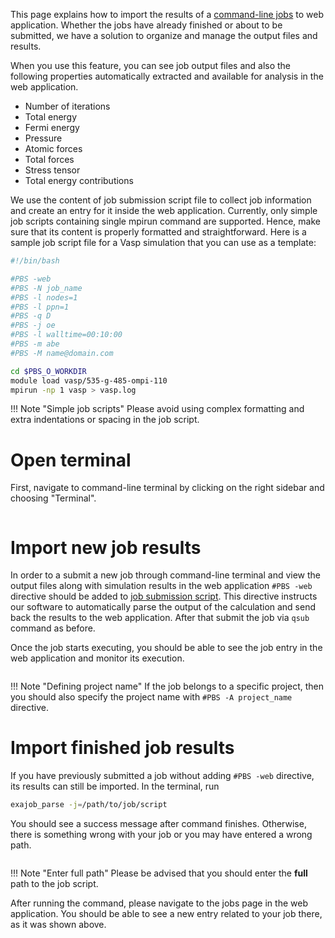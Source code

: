 <!-- deprecated -->

This page explains how to import the results of a [command-line jobs](../getting-started/cli-job.md) to web application. Whether the jobs have already finished or about to be submitted, we have a solution to organize and manage the output files and results.

When you use this feature, you can see job output files and also the following properties automatically extracted and available for analysis in the web application.
* Number of iterations
* Total energy
* Fermi energy
* Pressure
* Atomic forces
* Total forces
* Stress tensor
* Total energy contributions

We use the content of job submission script file to collect job information and create an entry for it inside the web application. Currently, only simple job scripts containing single mpirun command are supported. Hence, make sure that its content is properly formatted and straightforward.  Here is a sample job script file for a Vasp simulation that you can use as a template:
```bash
#!/bin/bash

#PBS -web
#PBS -N job_name
#PBS -l nodes=1
#PBS -l ppn=1
#PBS -q D
#PBS -j oe
#PBS -l walltime=00:10:00
#PBS -m abe
#PBS -M name@domain.com

cd $PBS_O_WORKDIR
module load vasp/535-g-485-ompi-110
mpirun -np 1 vasp > vasp.log

```

!!! Note "Simple job scripts"
    Please avoid using complex formatting and extra indentations or spacing in the job script.

# Open terminal

First, navigate to command-line terminal by clicking on the right sidebar and choosing "Terminal".

<img data-gifffer="/images/LoadTerminal.gif"/>

# Import new job results

In order to a submit a new job through command-line terminal and view the output files along with simulation results in the web application `#PBS -web` directive should be added to [job submission script](../getting-started/cli-job.md). This directive instructs our software to automatically parse the output of the calculation and send back the results to the web application. After that submit the job via `qsub` command as before.

Once the job starts executing, you should be able to see the job entry in the web application and monitor its execution.

<img data-gifffer="/images/CLIJobView.gif"/>

!!! Note "Defining project name"
    If the job belongs to a specific project, then you should also specify the project name with `#PBS -A project_name` directive.

# Import finished job results

If you have previously submitted a job without adding `#PBS -web` directive, its results can still be imported. In the terminal, run

```bash
exajob_parse -j=/path/to/job/script
```

You should see a success message after command finishes. Otherwise, there is something wrong with your job or you may have entered a wrong path.

<img data-gifffer="/images/ExaJobParseCommand.gif"/>

!!! Note "Enter full path"
    Please be advised that you should enter the **full** path to the job script.

After running the command, please navigate to the jobs page in the web application. You should be able to see a new entry related to your job there, as it was shown above.
